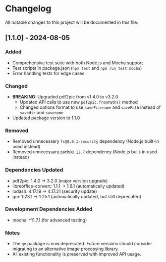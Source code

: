 # Changelog

All notable changes to this project will be documented in this file.

## [1.1.0] - 2024-08-05

### Added
- Comprehensive test suite with both Node.js and Mocha support
- Test scripts in package.json (`npm test` and `npm run test:mocha`)
- Error handling tests for edge cases

### Changed
- **BREAKING**: Upgraded pdf2pic from v1.4.0 to v3.2.0
  - Updated API calls to use new `pdf2pic.fromPath()` method
  - Changed options format to use `saveFilename` and `savePath` instead of `savedir` and `savename`
- Updated package version to 1.1.0

### Removed
- Removed unnecessary `fs@0.0.1-security` dependency (Node.js built-in used instead)
- Removed unnecessary `path@0.12.7` dependency (Node.js built-in used instead)

### Dependencies Updated
- pdf2pic: 1.4.0 → 3.2.0 (major version upgrade)
- libreoffice-convert: 1.1.1 → 1.6.1 (automatically updated)
- lodash: 4.17.19 → 4.17.21 (security update)
- gm: 1.23.1 → 1.25.1 (automatically updated, but still deprecated)

### Development Dependencies Added
- mocha: ^11.7.1 (for advanced testing)

### Notes
- The `gm` package is now deprecated. Future versions should consider migrating to an alternative image processing library.
- All existing functionality is preserved with improved API usage.